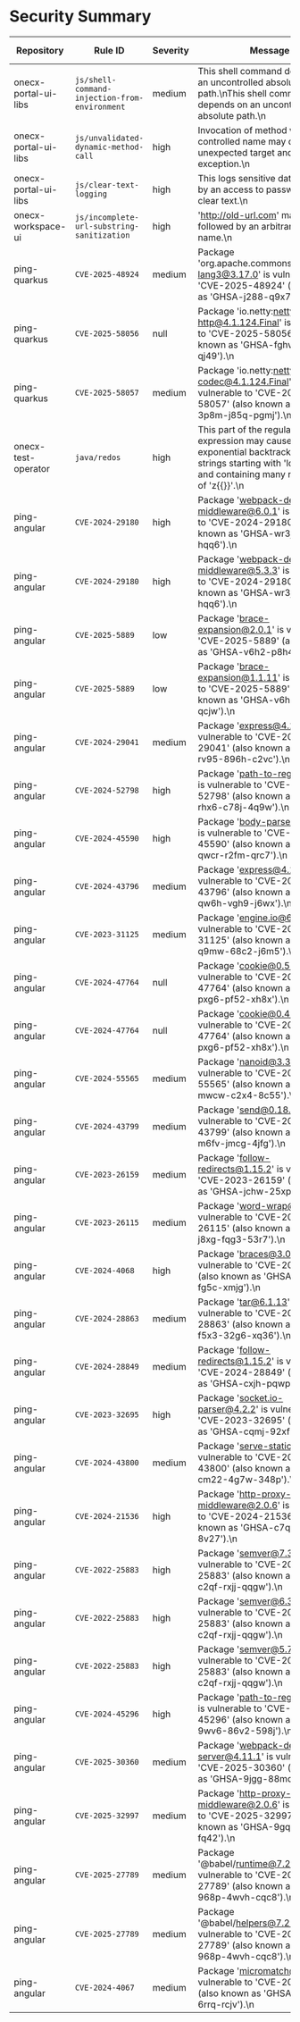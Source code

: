# Security Summary
| Repository | Rule ID | Severity | Message | Alert URL |
|------------|---------|----------|---------|-----------|
| onecx-portal-ui-libs | `js/shell-command-injection-from-environment` | medium | This shell command depends on an uncontrolled absolute path.\nThis shell command depends on an uncontrolled absolute path.\n | [Link](https://github.com/onecx/onecx-portal-ui-libs/security/code-scanning/24) |
| onecx-portal-ui-libs | `js/unvalidated-dynamic-method-call` | high | Invocation of method with user-controlled name may dispatch to unexpected target and cause an exception.\n | [Link](https://github.com/onecx/onecx-portal-ui-libs/security/code-scanning/4) |
| onecx-portal-ui-libs | `js/clear-text-logging` | high | This logs sensitive data returned by an access to password as clear text.\n | [Link](https://github.com/onecx/onecx-portal-ui-libs/security/code-scanning/2) |
| onecx-workspace-ui | `js/incomplete-url-substring-sanitization` | high | 'http://old-url.com' may be followed by an arbitrary host name.\n | [Link](https://github.com/onecx/onecx-workspace-ui/security/code-scanning/1) |
| ping-quarkus | `CVE-2025-48924` | medium | Package 'org.apache.commons:commons-lang3@3.17.0' is vulnerable to 'CVE-2025-48924' (also known as 'GHSA-j288-q9x7-2f5v').\n | [Link](https://github.com/onecx/ping-quarkus/security/code-scanning/3) |
| ping-quarkus | `CVE-2025-58056` | null | Package 'io.netty:netty-codec-http@4.1.124.Final' is vulnerable to 'CVE-2025-58056' (also known as 'GHSA-fghv-69vj-qj49').\n | [Link](https://github.com/onecx/ping-quarkus/security/code-scanning/2) |
| ping-quarkus | `CVE-2025-58057` | medium | Package 'io.netty:netty-codec@4.1.124.Final' is vulnerable to 'CVE-2025-58057' (also known as 'GHSA-3p8m-j85q-pgmj').\n | [Link](https://github.com/onecx/ping-quarkus/security/code-scanning/1) |
| onecx-test-operator | `java/redos` | high | This part of the regular expression may cause exponential backtracking on strings starting with 'location z{{' and containing many repetitions of 'z{{}}'.\n | [Link](https://github.com/onecx/onecx-test-operator/security/code-scanning/1) |
| ping-angular | `CVE-2024-29180` | high | Package 'webpack-dev-middleware@6.0.1' is vulnerable to 'CVE-2024-29180' (also known as 'GHSA-wr3j-pwj9-hqq6').\n | [Link](https://github.com/onecx/ping-angular/security/code-scanning/45) |
| ping-angular | `CVE-2024-29180` | high | Package 'webpack-dev-middleware@5.3.3' is vulnerable to 'CVE-2024-29180' (also known as 'GHSA-wr3j-pwj9-hqq6').\n | [Link](https://github.com/onecx/ping-angular/security/code-scanning/44) |
| ping-angular | `CVE-2025-5889` | low | Package 'brace-expansion@2.0.1' is vulnerable to 'CVE-2025-5889' (also known as 'GHSA-v6h2-p8h4-qcjw').\n | [Link](https://github.com/onecx/ping-angular/security/code-scanning/43) |
| ping-angular | `CVE-2025-5889` | low | Package 'brace-expansion@1.1.11' is vulnerable to 'CVE-2025-5889' (also known as 'GHSA-v6h2-p8h4-qcjw').\n | [Link](https://github.com/onecx/ping-angular/security/code-scanning/42) |
| ping-angular | `CVE-2024-29041` | medium | Package 'express@4.18.2' is vulnerable to 'CVE-2024-29041' (also known as 'GHSA-rv95-896h-c2vc').\n | [Link](https://github.com/onecx/ping-angular/security/code-scanning/41) |
| ping-angular | `CVE-2024-52798` | high | Package 'path-to-regexp@0.1.7' is vulnerable to 'CVE-2024-52798' (also known as 'GHSA-rhx6-c78j-4q9w').\n | [Link](https://github.com/onecx/ping-angular/security/code-scanning/40) |
| ping-angular | `CVE-2024-45590` | high | Package 'body-parser@1.20.1' is vulnerable to 'CVE-2024-45590' (also known as 'GHSA-qwcr-r2fm-qrc7').\n | [Link](https://github.com/onecx/ping-angular/security/code-scanning/39) |
| ping-angular | `CVE-2024-43796` | medium | Package 'express@4.18.2' is vulnerable to 'CVE-2024-43796' (also known as 'GHSA-qw6h-vgh9-j6wx').\n | [Link](https://github.com/onecx/ping-angular/security/code-scanning/38) |
| ping-angular | `CVE-2023-31125` | medium | Package 'engine.io@6.4.1' is vulnerable to 'CVE-2023-31125' (also known as 'GHSA-q9mw-68c2-j6m5').\n | [Link](https://github.com/onecx/ping-angular/security/code-scanning/37) |
| ping-angular | `CVE-2024-47764` | null | Package 'cookie@0.5.0' is vulnerable to 'CVE-2024-47764' (also known as 'GHSA-pxg6-pf52-xh8x').\n | [Link](https://github.com/onecx/ping-angular/security/code-scanning/36) |
| ping-angular | `CVE-2024-47764` | null | Package 'cookie@0.4.2' is vulnerable to 'CVE-2024-47764' (also known as 'GHSA-pxg6-pf52-xh8x').\n | [Link](https://github.com/onecx/ping-angular/security/code-scanning/35) |
| ping-angular | `CVE-2024-55565` | medium | Package 'nanoid@3.3.6' is vulnerable to 'CVE-2024-55565' (also known as 'GHSA-mwcw-c2x4-8c55').\n | [Link](https://github.com/onecx/ping-angular/security/code-scanning/34) |
| ping-angular | `CVE-2024-43799` | medium | Package 'send@0.18.0' is vulnerable to 'CVE-2024-43799' (also known as 'GHSA-m6fv-jmcg-4jfg').\n | [Link](https://github.com/onecx/ping-angular/security/code-scanning/33) |
| ping-angular | `CVE-2023-26159` | medium | Package 'follow-redirects@1.15.2' is vulnerable to 'CVE-2023-26159' (also known as 'GHSA-jchw-25xp-jwwc').\n | [Link](https://github.com/onecx/ping-angular/security/code-scanning/32) |
| ping-angular | `CVE-2023-26115` | medium | Package 'word-wrap@1.2.3' is vulnerable to 'CVE-2023-26115' (also known as 'GHSA-j8xg-fqg3-53r7').\n | [Link](https://github.com/onecx/ping-angular/security/code-scanning/31) |
| ping-angular | `CVE-2024-4068` | high | Package 'braces@3.0.2' is vulnerable to 'CVE-2024-4068' (also known as 'GHSA-grv7-fg5c-xmjg').\n | [Link](https://github.com/onecx/ping-angular/security/code-scanning/30) |
| ping-angular | `CVE-2024-28863` | medium | Package 'tar@6.1.13' is vulnerable to 'CVE-2024-28863' (also known as 'GHSA-f5x3-32g6-xq36').\n | [Link](https://github.com/onecx/ping-angular/security/code-scanning/29) |
| ping-angular | `CVE-2024-28849` | medium | Package 'follow-redirects@1.15.2' is vulnerable to 'CVE-2024-28849' (also known as 'GHSA-cxjh-pqwp-8mfp').\n | [Link](https://github.com/onecx/ping-angular/security/code-scanning/28) |
| ping-angular | `CVE-2023-32695` | high | Package 'socket.io-parser@4.2.2' is vulnerable to 'CVE-2023-32695' (also known as 'GHSA-cqmj-92xf-r6r9').\n | [Link](https://github.com/onecx/ping-angular/security/code-scanning/27) |
| ping-angular | `CVE-2024-43800` | medium | Package 'serve-static@1.15.0' is vulnerable to 'CVE-2024-43800' (also known as 'GHSA-cm22-4g7w-348p').\n | [Link](https://github.com/onecx/ping-angular/security/code-scanning/26) |
| ping-angular | `CVE-2024-21536` | high | Package 'http-proxy-middleware@2.0.6' is vulnerable to 'CVE-2024-21536' (also known as 'GHSA-c7qv-q95q-8v27').\n | [Link](https://github.com/onecx/ping-angular/security/code-scanning/25) |
| ping-angular | `CVE-2022-25883` | high | Package 'semver@7.3.8' is vulnerable to 'CVE-2022-25883' (also known as 'GHSA-c2qf-rxjj-qqgw').\n | [Link](https://github.com/onecx/ping-angular/security/code-scanning/24) |
| ping-angular | `CVE-2022-25883` | high | Package 'semver@6.3.0' is vulnerable to 'CVE-2022-25883' (also known as 'GHSA-c2qf-rxjj-qqgw').\n | [Link](https://github.com/onecx/ping-angular/security/code-scanning/23) |
| ping-angular | `CVE-2022-25883` | high | Package 'semver@5.7.1' is vulnerable to 'CVE-2022-25883' (also known as 'GHSA-c2qf-rxjj-qqgw').\n | [Link](https://github.com/onecx/ping-angular/security/code-scanning/22) |
| ping-angular | `CVE-2024-45296` | high | Package 'path-to-regexp@0.1.7' is vulnerable to 'CVE-2024-45296' (also known as 'GHSA-9wv6-86v2-598j').\n | [Link](https://github.com/onecx/ping-angular/security/code-scanning/21) |
| ping-angular | `CVE-2025-30360` | medium | Package 'webpack-dev-server@4.11.1' is vulnerable to 'CVE-2025-30360' (also known as 'GHSA-9jgg-88mc-972h').\n | [Link](https://github.com/onecx/ping-angular/security/code-scanning/20) |
| ping-angular | `CVE-2025-32997` | medium | Package 'http-proxy-middleware@2.0.6' is vulnerable to 'CVE-2025-32997' (also known as 'GHSA-9gqv-wp59-fq42').\n | [Link](https://github.com/onecx/ping-angular/security/code-scanning/19) |
| ping-angular | `CVE-2025-27789` | medium | Package '@babel/runtime@7.20.13' is vulnerable to 'CVE-2025-27789' (also known as 'GHSA-968p-4wvh-cqc8').\n | [Link](https://github.com/onecx/ping-angular/security/code-scanning/18) |
| ping-angular | `CVE-2025-27789` | medium | Package '@babel/helpers@7.21.0' is vulnerable to 'CVE-2025-27789' (also known as 'GHSA-968p-4wvh-cqc8').\n | [Link](https://github.com/onecx/ping-angular/security/code-scanning/17) |
| ping-angular | `CVE-2024-4067` | medium | Package 'micromatch@4.0.5' is vulnerable to 'CVE-2024-4067' (also known as 'GHSA-952p-6rrq-rcjv').\n | [Link](https://github.com/onecx/ping-angular/security/code-scanning/16) |
